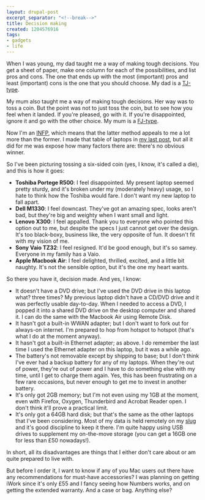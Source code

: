 ```yaml
---
layout: drupal-post
excerpt_separator: "<!--break-->"
title: Decision making
created: 1204576916
tags:
- gadgets
- life
---
```

When I was young, my dad taught me a way of making tough decisions. You get a sheet of paper, make one column for each of the possibilities, and list pros and cons. The one that ends up with the most (important) pros and least (important) cons is the one that you should choose. My dad is a [TJ-type][1].

[1]: http://www.gesher.org/Myers-Briggs/Profiles--TJ.HTM "Myers Briggs: Thinking-Judging Mode Personality Type"

My mum also taught me a way of making tough decisions. Her way was to toss a coin. But the point was not to just toss the coin, but to see how you feel when it landed. If you're pleased, go with it. If you're disappointed, ignore it and go with the other choice. My mum is a [FJ-type][2].

[2]: http://www.gesher.org/Myers-Briggs/Profiles--FJ.HTM "Myers Briggs: Feeling-Judging Mode Personality Type"

<!--break-->

Now I'm an [INFP][3], which means that the latter method appeals to me a lot more than the former. I made that table of laptops in [my last post][4], but all it did for me was expose how many factors there are: there's no obvious winner.

[3]: http://www.gesher.org/Myers-Briggs/Profiles--NP.HTM#INFP "Myers Briggs: INFP Personality Type"
[4]: http://www.jenitennison.com/blog/node/77 "Jeni's Musings: New laptop time"

So I've been picturing tossing a six-sided coin (yes, I know, it's called a die), and this is how it goes:

  * **Toshiba Portege R500**: I feel disappointed. My present laptop seemed pretty sturdy, and it's broken under my (moderately heavy) usage, so I hate to think how the Toshiba would fare. I don't want my new laptop to fall apart.
  * **Dell M1330**: I feel downcast. They've got an amazing spec, looks aren't bad, but they're big and weighty when I want small and light.
  * **Lenovo X300**: I feel appalled. Thank you to everyone who pointed this option out to me, but despite the specs I just cannot get over the design. It's too black-boxy, business like, the very opposite of fun. It doesn't fit with my vision of me.
  * **Sony Vaio TZ32**: I feel resigned. It'd be good enough, but it's so samey. Everyone in my family has a Vaio.
  * **Apple Macbook Air**: I feel delighted, thrilled, excited, and a little bit naughty. It's not the sensible option, but it's the one my heart wants.

So there you have it, decision made. And yes, I know:

  * It doesn't have a DVD drive; but I've used the DVD drive in this laptop what? three times? My previous laptop didn't have a CD/DVD drive and it was perfectly usable day-to-day. When I needed to access a DVD, I popped it into a shared DVD drive on the desktop computer and shared it. I can do the same with the Macbook Air using Remote Disk.
  * It hasn't got a built-in WWAN adapter; but I don't want to fork out for always-on internet. I'm prepared to hop from hotspot to hotspot (that's what I do at the moment anyway).
  * It hasn't got a built-in Ethernet adapter; as above. I *do* remember the last time I used the Ethernet adapter on this laptop, but it was a while ago.
  * The battery's not removable except by shipping to base; but I don't think I've ever had a backup battery for any of my laptops. When they're out of power, they're out of power and I have to do something else with my time, until I get to charge them again. Yes, this has been frustrating on a few rare occasions, but never enough to get me to invest in another battery.
  * It's only got 2GB memory; but I'm not even using my 1GB at the moment, even with Firefox, Oxygen, Thunderbird and Acrobat Reader open. I don't think it'll prove a practical limit.
  * It's only got a 64GB hard disk; but that's the same as the other laptops that I've been considering. Most of my data is held remotely on my [slug][5] and it's good discipline to keep it there. I'm quite happy using USB drives to supplement my on-the-move storage (you can get a 16GB one for less than £50 nowadays!).

[5]: http://en.wikipedia.org/wiki/NSLU2 "Wikipedia: Linksys NSLU2"

In short, all its disadvantages are things that I either don't care about or am quite prepared to live with.

But before I order it, I want to know if any of you Mac users out there have any recommendations for must-have accessories? I was planning on getting iWork since it's only £55 and I fancy seeing how Numbers works, and on getting the extended warranty. And a case or bag. Anything else?
